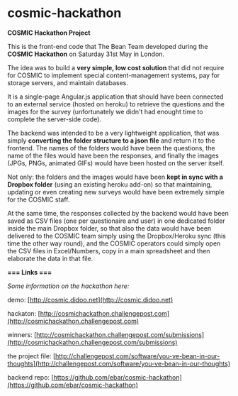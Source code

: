cosmic-hackathon
================

**COSMIC Hackathon Project**

This is the front-end code that The Bean Team developed during the **COSMIC Hackathon** on Saturday 31st May in London.

The idea was to build a **very simple, low cost solution** that did not require for COSMIC to implement special content-management systems, pay for storage servers, and maintain databases.


It is a single-page Angular.js application that should have been connected to an external service (hosted on heroku) to retrieve the questions and the images for the survey (unfortunately we didn't had enought time to complete the server-side code).

The backend was intended to be a very lightweight application, that was simply **converting the folder structure to a json file** and return it to the frontend. 
The names of the folders would have been the questions, the name of the files would have been the responses, and finally the images (JPGs, PNGs, animated GIFs) would have been hosted on the server itself.

Not only: the folders and the images would have been **kept in sync with a Dropbox folder** (using an existing heroku add-on) so that maintaining, updating or even creating new surveys would have been extremely simple for the COSMIC staff.

At the same time, the responses collected by the backend would have been saved as CSV files (one per questionaire and user) in one dedicated folder inside the main Dropbox folder, so that also the data would have been delivered to the COSMIC team simply using the Dropbox/Heroku sync (this time the other way round), and the COSMIC operators could simply open the CSV files in Excel/Numbers, copy in a main spreadsheet and then elaborate the data in that file.

**=== Links ===**

_Some information on the hackathon here:_

demo: [http://cosmic.didoo.net](http://cosmic.didoo.net)

hackaton: [http://cosmichackathon.challengepost.com](http://cosmichackathon.challengepost.com)

winners: [http://cosmichackathon.challengepost.com/submissions](http://cosmichackathon.challengepost.com/submissions)

the project file: [http://challengepost.com/software/you-ve-bean-in-our-thoughts](http://challengepost.com/software/you-ve-bean-in-our-thoughts)

backend repo: [https://github.com/ebar/cosmic-hackathon](https://github.com/ebar/cosmic-hackathon)

